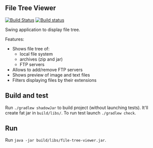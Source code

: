 ## File Tree Viewer 
[![Build Status](https://travis-ci.org/Undin/file-tree-viewer.svg?branch=master)](https://travis-ci.org/Undin/file-tree-viewer)
[![Build status](https://ci.appveyor.com/api/projects/status/iwrdhes90qq96e8l/branch/master?svg=true)](https://ci.appveyor.com/project/Undin/file-tree-viewer/branch/master)

Swing application to display file tree.

Features:
* Shows file tree of: 
    * local file system
    * archives (zip and jar)
    * FTP servers 
* Allows to add/remove FTP servers
* Shows preview of image and text files
* Filters displaying files by their extensions
 
## Build and test
Run `./gradlew shadowJar` to build project (without launching tests). It'll create fat jar in `build/libs/`.
To run test launch `./gradlew check`.

## Run
Run `java -jar build/libs/file-tree-viewer.jar`.
